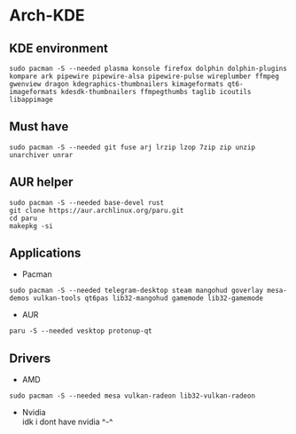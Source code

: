 # Arch-KDE
## KDE environment
   ```
   sudo pacman -S --needed plasma konsole firefox dolphin dolphin-plugins kompare ark pipewire pipewire-alsa pipewire-pulse wireplumber ffmpeg gwenview dragon kdegraphics-thumbnailers kimageformats qt6-imageformats kdesdk-thumbnailers ffmpegthumbs taglib icoutils libappimage
   ```
## Must have
   ```
   sudo pacman -S --needed git fuse arj lrzip lzop 7zip zip unzip unarchiver unrar
   ```
## AUR helper
   ```
   sudo pacman -S --needed base-devel rust
   git clone https://aur.archlinux.org/paru.git
   cd paru
   makepkg -si
   ```
## Applications
   - Pacman
   ```
   sudo pacman -S --needed telegram-desktop steam mangohud goverlay mesa-demos vulkan-tools qt6pas lib32-mangohud gamemode lib32-gamemode 
   ```
   - AUR
   ```
   paru -S --needed vesktop protonup-qt
   ```
## Drivers
   - AMD
   ```
   sudo pacman -S --needed mesa vulkan-radeon lib32-vulkan-radeon
   ```
   - Nvidia\
     idk i dont have nvidia ^-^
